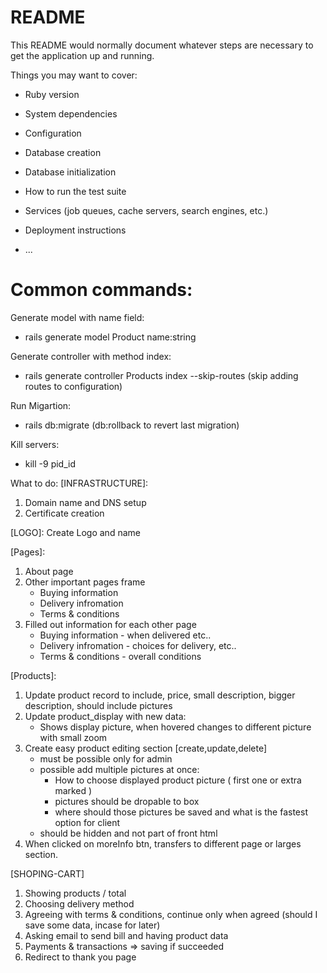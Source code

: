 # README

This README would normally document whatever steps are necessary to get the
application up and running.

Things you may want to cover:

* Ruby version

* System dependencies

* Configuration

* Database creation

* Database initialization

* How to run the test suite

* Services (job queues, cache servers, search engines, etc.)

* Deployment instructions

* ...

# Common commands:

Generate model with name field:
- rails generate model Product name:string

Generate controller with method index:
- rails generate controller Products index --skip-routes (skip adding routes to configuration)

Run Migartion:
- rails db:migrate (db:rollback to revert last migration)

Kill servers:
- kill -9 pid_id

What to do: 
[INFRASTRUCTURE]:
1. Domain name and DNS setup
2. Certificate creation

[LOGO]:
Create Logo and name

[Pages]:
1. About page
2. Other important pages frame
    * Buying information
    * Delivery infromation
    * Terms & conditions
3. Filled out information for each other page
    * Buying information - when delivered etc..
    * Delivery infromation - choices for delivery, etc..
    * Terms & conditions - overall conditions

[Products]:
1. Update product record to include, price, small description, bigger description, should include pictures
2. Update product_display with new data:
    * Shows display picture, when hovered changes to different picture with small zoom
3. Create easy product editing section [create,update,delete]
    * must be possible only for admin
    * possible add multiple pictures at once:
        * How to choose displayed product picture ( first one or extra marked )
        * pictures should be dropable to box
        * where should those pictures be saved and what is the fastest option for client
    * should be hidden and not part of front html
4. When clicked on moreInfo btn, transfers to different page or larges section.
 
[SHOPING-CART]
1. Showing products / total
2. Choosing delivery method
3. Agreeing with terms & conditions, continue only when agreed (should I save some data, incase for later)
4. Asking email to send bill and having product data
5. Payments & transactions => saving if succeeded
6. Redirect to thank you page
